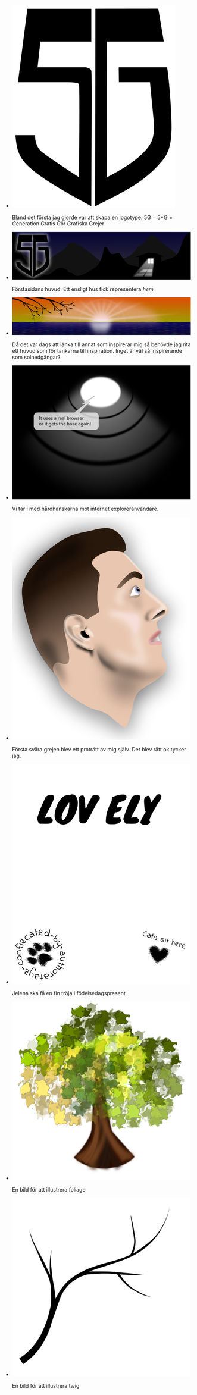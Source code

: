  * ![Logotype](a/../images/logo.svg)
   
   Bland det första jag gjorde var att skapa en logotype. 5G = 5\*G = 
   *G*eneration *G*ratis *G*ör *G*rafiska Grejer

 * ![Huvud för förstasidan](a/../images/home.svg)
 
   Förstasidans huvud. Ett ensligt hus fick representera *hem*
   
 * ![Huvud för inspirationsidan](a/../images/inspiration.svg)
 
   Då det var dags att länka till annat som inspirerar mig så behövde jag rita ett huvud som för tankarna till inspiration. Inget är väl så inspirerande som solnedgångar?
   
 * ![Vi gillar inte IE](a/../images/wrongbrowser.svg)
   
   Vi tar i med hårdhanskarna mot internet exploreranvändare.
   
 * ![Porträtt](a/../images/portrait.svg)
   
   Första svåra grejen blev ett proträtt av mig själv. Det blev rätt ok tycker jag.

 * ![Tröjtryck](a/../images/sweater.svg)
   
   Jelena ska få en fin tröja i födelsedagspresent
   
 * ![Lövverk](a/../images/foliage.svg)
   
   En bild för att illustrera foliage

 * ![Grenar](a/../images/twig.svg)
 
   En bild för att illustrera twig
